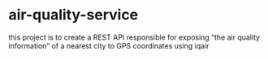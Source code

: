 # air-quality-service
this project is to create a REST API responsible for exposing “the air quality information” of a nearest city to GPS coordinates using iqair
